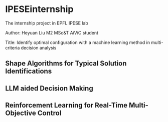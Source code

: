# IPESEinternship

The internship project in EPFL IPESE lab

Author: Heyuan Liu M2 MSc&T AiViC student

Title: Identify optimal configuration with a machine learning method in multi-criteria decision analysis

## Shape Algorithms for Typical Solution Identifications

## LLM aided Decision Making

## Reinforcement Learning for Real-Time Multi-Objective Control
